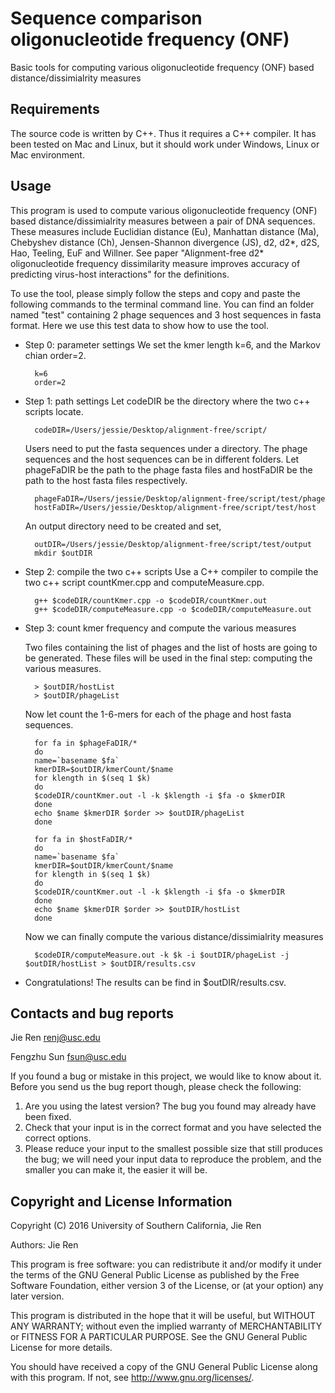 Sequence comparison oligonucleotide frequency (ONF)
===========

Basic tools for computing various oligonucleotide frequency (ONF) based distance/dissimialrity measures


Requirements
---------------

The source code is written by C++. Thus it requires a C++ compiler. It has been tested on Mac and Linux, but it should work under Windows, Linux or Mac environment. 


Usage
---------------

This program is used to compute various oligonucleotide frequency (ONF) based distance/dissimialrity measures between a pair of DNA sequences. These measures include Euclidian distance (Eu), Manhattan distance (Ma), Chebyshev distance (Ch), Jensen-Shannon divergence (JS), d2, d2*, d2S, Hao, Teeling, EuF and Willner. See paper "Alignment-free d2* oligonucleotide frequency dissimilarity measure improves accuracy of predicting virus-host interactions" for the definitions. 

To use the tool, please simply follow the steps and copy and paste the following commands to the terminal command line. You can find an folder named "test" containing 2 phage sequences and 3 host sequences in fasta format. Here we use this test data to show how to use the tool.

* Step 0: parameter settings
	We set the kmer length k=6, and the Markov chian order=2.

		k=6
		order=2


* Step 1: path settings
	Let codeDIR be the directory where the two c++ scripts locate.

		codeDIR=/Users/jessie/Desktop/alignment-free/script/

	Users need to put the fasta sequences under a directory. The phage sequences and the host sequences can be in different folders. Let phageFaDIR be the path to the phage fasta files and hostFaDIR be the path to the host fasta files respectively.

		phageFaDIR=/Users/jessie/Desktop/alignment-free/script/test/phage
		hostFaDIR=/Users/jessie/Desktop/alignment-free/script/test/host

	An output directory need to be created and set, 

		outDIR=/Users/jessie/Desktop/alignment-free/script/test/output
		mkdir $outDIR

* Step 2: compile the two c++ scripts
	Use a C++ compiler to compile the two c++ script countKmer.cpp and computeMeasure.cpp.

		g++ $codeDIR/countKmer.cpp -o $codeDIR/countKmer.out
		g++ $codeDIR/computeMeasure.cpp -o $codeDIR/computeMeasure.out

* Step 3: count kmer frequency and compute the various measures

	Two files containing the list of phages and the list of hosts are going to be generated. These files will be used in the final step: computing the various measures. 

		> $outDIR/hostList
		> $outDIR/phageList

	Now let count the 1-6-mers for each of the phage and host fasta sequences.
		
		for fa in $phageFaDIR/*
		do
		name=`basename $fa`
		kmerDIR=$outDIR/kmerCount/$name
		for klength in $(seq 1 $k)
		do
		$codeDIR/countKmer.out -l -k $klength -i $fa -o $kmerDIR
		done
		echo $name $kmerDIR $order >> $outDIR/phageList
		done

		for fa in $hostFaDIR/*
		do
		name=`basename $fa`
		kmerDIR=$outDIR/kmerCount/$name
		for klength in $(seq 1 $k)
		do
		$codeDIR/countKmer.out -l -k $klength -i $fa -o $kmerDIR
		done
		echo $name $kmerDIR $order >> $outDIR/hostList
		done
	
	Now we can finally compute the various distance/dissimialrity measures

		$codeDIR/computeMeasure.out -k $k -i $outDIR/phageList -j $outDIR/hostList > $outDIR/results.csv


* Congratulations! The results can be find in $outDIR/results.csv. 



Contacts and bug reports
------------------------
Jie Ren
renj@usc.edu

Fengzhu Sun
fsun@usc.edu

If you found a bug or mistake in this project, we would like to know about it.
Before you send us the bug report though, please check the following:

1. Are you using the latest version? The bug you found may already have been
fixed.
2. Check that your input is in the correct format and you have selected the
correct options.
3. Please reduce your input to the smallest possible size that still produces
the bug; we will need your input data to reproduce the problem, and the
smaller you can make it, the easier it will be.


Copyright and License Information
---------------------------------
Copyright (C) 2016 University of Southern California, Jie Ren

Authors: Jie Ren

This program is free software: you can redistribute it and/or modify it under
the terms of the GNU General Public License as published by the Free Software
Foundation, either version 3 of the License, or (at your option) any later
version.

This program is distributed in the hope that it will be useful, but WITHOUT
ANY WARRANTY; without even the implied warranty of MERCHANTABILITY or FITNESS
FOR A PARTICULAR PURPOSE. See the GNU General Public License for more details.

You should have received a copy of the GNU General Public License along with
this program. If not, see http://www.gnu.org/licenses/.